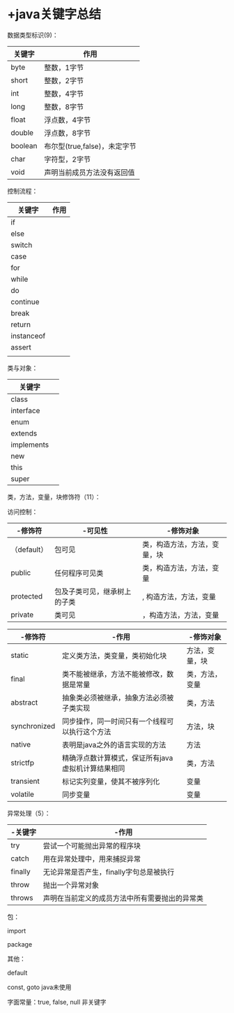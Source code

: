 # +java关键字总结



数据类型标识(9)：

| 关键字  | 作用                         |
| ------- | ---------------------------- |
| byte    | 整数，1字节                  |
| short   | 整数，2字节                  |
| int     | 整数，4字节                  |
| long    | 整数，8字节                  |
| float   | 浮点数，4字节                |
| double  | 浮点数，8字节                |
| boolean | 布尔型(true,false)，未定字节 |
| char    | 字符型，2字节                |
| void    | 声明当前成员方法没有返回值   |

控制流程：

| 关键字     | 作用 |
| ---------- | ---- |
| if         |      |
| else       |      |
| switch     |      |
| case       |      |
| for        |      |
| while      |      |
| do         |      |
| continue   |      |
| break      |      |
| return     |      |
| instanceof |      |
| assert     |      |
|            |      |

类与对象：

| 关键字     |      |
| ---------- | ---- |
| class      |      |
| interface  |      |
| enum       |      |
| extends    |      |
| implements |      |
| new        |      |
| this       |      |
| super      |      |

类，方法，变量，块修饰符（11）：

访问控制：

| -修饰符     | -可见性                      | -修饰对象                    |
| ----------- | ---------------------------- | ---------------------------- |
| （default） | 包可见                       | 类，构造方法，方法，变量，块 |
| public      | 任何程序可见类               | 类，构造方法，方法，变量     |
| protected   | 包及子类可见，继承树上的子类 | ,  构造方法，方法，变量      |
| private     | 类可见                       | ，构造方法，方法，变量       |



| -修饰符      | -作用                                              | -修饰对象      |
| ------------ | -------------------------------------------------- | -------------- |
| static       | 定义类方法，类变量，类初始化块                     | 方法，变量，块 |
| final        | 类不能被继承，方法不能被修改，数据是常量           | 类，方法，变量 |
| abstract     | 抽象类必须被继承，抽象方法必须被子类实现           | 类，方法       |
| synchronized | 同步操作，同一时间只有一个线程可以执行这个方法     | 方法，块       |
| native       | 表明是java之外的语言实现的方法                     | 方法           |
| strictfp     | 精确浮点数计算模式，保证所有java虚拟机计算结果相同 | 类，方法       |
| transient    | 标记实列变量，使其不被序列化                       | 变量           |
| volatile     | 同步变量                                           | 变量           |

异常处理（5）：

| -关键字 | -作用                                          |
| ------- | ---------------------------------------------- |
| try     | 尝试一个可能抛出异常的程序块                   |
| catch   | 用在异常处理中，用来捕捉异常                   |
| finally | 无论异常是否产生，finally字句总是被执行        |
| throw   | 抛出一个异常对象                               |
| throws  | 声明在当前定义的成员方法中所有需要抛出的异常类 |

包：

import

package

其他：

default

const, goto java未使用

字面常量：true, false, null 非关键字